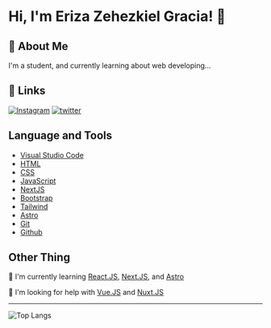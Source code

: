 
# Hi, I'm Eriza Zehezkiel Gracia! 👋


## 🚀 About Me
I'm a student, and currently learning about web developing...


## 🔗 Links
[![Instagram](https://img.shields.io/badge/instagram-0A66C2?style=for-the-badge&logo=instagram&logoColor=white)](https://www.instagram.com/erizazg/)
[![twitter](https://img.shields.io/badge/twitter-1DA1F2?style=for-the-badge&logo=twitter&logoColor=white)](https://twitter.com/eriza_gracia)

## Language and Tools

- [Visual Studio Code](https://code.visualstudio.com) 
- [HTML](https://www.w3schools.com/html/)
- [CSS](https://www.w3.org/Style/CSS/Overview.en.html)
- [JavaScript](https://www.javascript.com/)
- [NextJS](https://nextjs.org)
- [Bootstrap](https://getbootstrap.com)
- [Tailwind](https://tailwindcss.com)
- [Astro](https://astro.build)
- [Git](https://git-scm.com/)
- [Github](https://github.com)


## Other Thing
🧠 I'm currently learning [React.JS](https://reactjs.org), [Next.JS](https://nextjs.org), and [Astro](https://build.astro)

🤔 I'm looking for help with [Vue.JS](https://vuejs.org) and [Nuxt.JS](https://nuxtjs.org)

--- 
![Top Langs](https://github-readme-stats.vercel.app/api/top-langs/?username=Eriza-Z&layout=compact)
